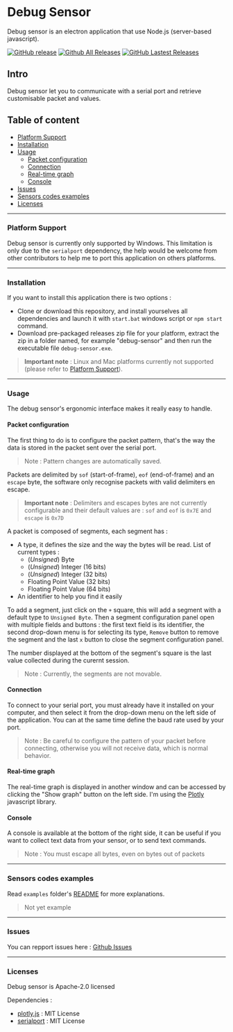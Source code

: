 # Debug Sensor
Debug sensor is an electron application that use Node.js (server-based javascript).

[![GitHub release](https://img.shields.io/github/release/mindstorm38/debug-sensor.svg)](https://github.com/mindstorm38/debug-sensor/releases)
[![Github All Releases](https://img.shields.io/github/downloads/mindstorm38/debug-sensor/total.svg)](https://github.com/mindstorm38/debug-sensor/releases)
[![GitHub Lastest Releases](https://img.shields.io/github/downloads/mindstorm38/debug-sensor/latest/total.svg)](https://github.com/mindstorm38/debug-sensor/releases)


## Intro
Debug sensor let you to communicate with a serial port and retrieve customisable packet and values.

## Table of content
* [Platform Support](#platform-support)
* [Installation](#installation)
* [Usage](#usage)
  * [Packet configuration](#packet-configuration)
  * [Connection](#connection)
  * [Real-time graph](#real-time-graph)
  * [Console](#console)
* [Issues](#issues)
* [Sensors codes examples](#sensors-codes-examples)
* [Licenses](#licenses)

---------

### Platform Support
Debug sensor is currently only supported by Windows.
This limitation is only due to the `serialport` dependency, the help would be welcome from other contributors to help me to port this application on others platforms.

---------

### Installation
If you want to install this application there is two options :
- Clone or download this repository, and install yourselves all dependencies and launch it with `start.bat` windows script or `npm start` command.
- Download pre-packaged releases zip file for your platform, extract the zip in a folder named, for example "debug-sensor" and then run the executable file `debug-sensor.exe`.

> **Important note** : Linux and Mac platforms currently not supported (please refer to [Platform Support](#platform-support)).

---------

### Usage
The debug sensor's ergonomic interface makes it really easy to handle.

#### Packet configuration
The first thing to do is to configure the packet pattern, that's the way the data is stored in the packet sent over the serial port.

> Note : Pattern changes are automatically saved.

Packets are delimited by `sof` (start-of-frame), `eof` (end-of-frame) and an `escape` byte, the software only recognise packets with valid delimiters en escape.

> **Important note** :  Delimiters and escapes bytes are not currently configurable and their default values are : `sof` and `eof` is `0x7E` and `escape` is `0x7D`

A packet is composed of segments, each segment has :
* A type, it defines the size and the way the bytes will be read. List of current types :
  * (*Unsigned*) Byte
  * (*Unsigned*) Integer (16 bits)
  * (*Unsigned*) Integer (32 bits)
  * Floating Point Value (32 bits)
  * Floating Point Value (64 bits)
* An identifier to help you find it easily

To add a segment, just click on the `+` square, this will add a segment with a default type to `Unsigned Byte`.
Then a segment configuration panel open with multiple fields and buttons : the first text field is its identifier, the second drop-down menu is for selecting its type, `Remove` button to remove the segment and the last `x` button to close the segment configuration panel.

The number displayed at the bottom of the segment's square is the last value collected during the curernt session.

> Note : Currently, the segments are not movable.

#### Connection
To connect to your serial port, you must already have it installed on your computer, and then select it from the drop-down menu on the left side of the application. You can at the same time define the baud rate used by your port.
> Note : Be careful to configure the pattern of your packet before connecting, otherwise you will not receive data, which is normal behavior.

#### Real-time graph
The real-time graph is displayed in another window and can be accessed by clicking the "Show graph" button on the left side. I'm using the [Plotly](https://plot.ly/javascript) javascript library.

#### Console
A console is available at the bottom of the right side, it can be useful if you want to collect text data from your sensor, or to send text commands.

> Note : You must escape all bytes, even on bytes out of packets

---------

### Sensors codes examples
Read `examples` folder's [README](https://github.com/mindstorm38/debug-sensor/blob/master/examples/README.md) for more explanations.

> Not yet example

---------

### Issues
You can repport issues here : [Github Issues](https://github.com/mindstorm38/debug-sensor/issues)

---------

### Licenses
Debug sensor is Apache-2.0 licensed

Dependencies :
- [plotly.js](https://github.com/plotly/plotly.js) : MIT License
- [serialport](https://github.com/node-serialport/node-serialport) : MIT License
